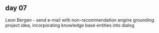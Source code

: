 ## day 07

Leon Bergen - send e-mail with non-recommendation engine grounding project idea, incorporating knowledge base entities into dialog

 

